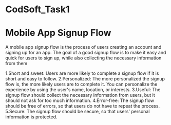 # CodSoft_Task1
# Mobile App Signup Flow
A mobile app signup flow is the process of users creating an account and signing up for an
app. The goal of a good signup flow is to make it easy and quick for users to sign up, while
also collecting the necessary information from them

1.Short and sweet: Users are more likely to complete a signup flow if it is short and easy to
follow.
2.Personalized: The more personalized the signup flow is, the more likely users are to
complete it. You can personalize the experience by using the user's name, location, or
interests.
3.Useful: The signup flow should collect the necessary information from users, but it should
not ask for too much information.
4.Error-free: The signup flow should be free of errors, so that users do not have to repeat the
process.
5.Secure: The signup flow should be secure, so that users' personal information is protected.
